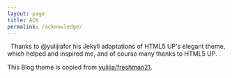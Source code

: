```yaml
---
layout: page
title: ACK
permalink: /acknowledge/
---
```



   Thanks to @yulijiafor his Jekyll adaptations of HTML5 UP's elegant theme, which helped and inspired me, and of course many thanks to HTML5 UP.


   This Blog theme is copied from [ yulijia/freshman21](https://github.com/yulijia/freshman21).
